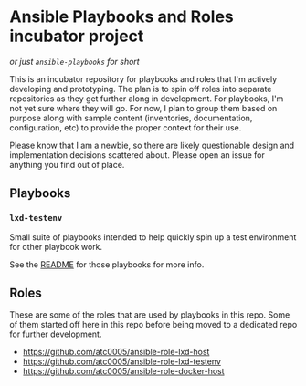 # Ansible Playbooks and Roles incubator project

*or just `ansible-playbooks` for short*

This is an incubator repository for playbooks and roles that I'm actively
developing and prototyping. The plan is to spin off roles into separate
repositories as they get further along in development. For playbooks, I'm not
yet sure where they will go. For now, I plan to group them based on purpose
along with sample content (inventories, documentation, configuration, etc) to
provide the proper context for their use.

Please know that I am a newbie, so there are likely questionable design and
implementation decisions scattered about. Please open an issue for anything
you find out of place.

## Playbooks

### `lxd-testenv`

Small suite of playbooks intended to help quickly spin up a test environment
for other playbook work.

See the [README](lxd-testenv/README.md) for those playbooks for more info.

## Roles

These are some of the roles that are used by playbooks in this repo. Some of
them started off here in this repo before being moved to a dedicated repo for
further development.

- <https://github.com/atc0005/ansible-role-lxd-host>
- <https://github.com/atc0005/ansible-role-lxd-testenv>
- <https://github.com/atc0005/ansible-role-docker-host>

